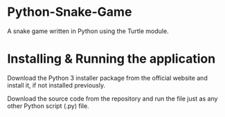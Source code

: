 # Python-Snake-Game
A snake game written in Python using the Turtle module.

# Installing & Running the application

Download the Python 3 installer package from the official website and install it, if not installed previously.

Download the source code from the repository and run the file just as any other Python script (.py) file.
